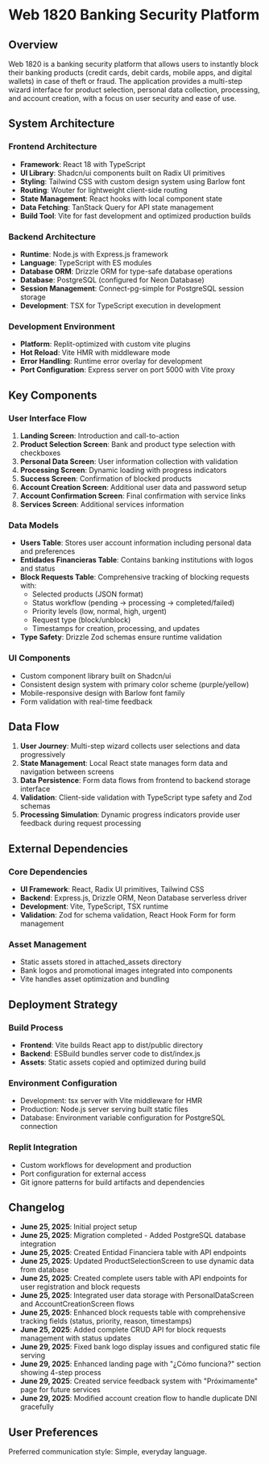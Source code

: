 # Web 1820 Banking Security Platform

## Overview

Web 1820 is a banking security platform that allows users to instantly block their banking products (credit cards, debit cards, mobile apps, and digital wallets) in case of theft or fraud. The application provides a multi-step wizard interface for product selection, personal data collection, processing, and account creation, with a focus on user security and ease of use.

## System Architecture

### Frontend Architecture
- **Framework**: React 18 with TypeScript
- **UI Library**: Shadcn/ui components built on Radix UI primitives
- **Styling**: Tailwind CSS with custom design system using Barlow font
- **Routing**: Wouter for lightweight client-side routing
- **State Management**: React hooks with local component state
- **Data Fetching**: TanStack Query for API state management
- **Build Tool**: Vite for fast development and optimized production builds

### Backend Architecture
- **Runtime**: Node.js with Express.js framework
- **Language**: TypeScript with ES modules
- **Database ORM**: Drizzle ORM for type-safe database operations
- **Database**: PostgreSQL (configured for Neon Database)
- **Session Management**: Connect-pg-simple for PostgreSQL session storage
- **Development**: TSX for TypeScript execution in development

### Development Environment
- **Platform**: Replit-optimized with custom vite plugins
- **Hot Reload**: Vite HMR with middleware mode
- **Error Handling**: Runtime error overlay for development
- **Port Configuration**: Express server on port 5000 with Vite proxy

## Key Components

### User Interface Flow
1. **Landing Screen**: Introduction and call-to-action
2. **Product Selection Screen**: Bank and product type selection with checkboxes
3. **Personal Data Screen**: User information collection with validation
4. **Processing Screen**: Dynamic loading with progress indicators
5. **Success Screen**: Confirmation of blocked products
6. **Account Creation Screen**: Additional user data and password setup
7. **Account Confirmation Screen**: Final confirmation with service links
8. **Services Screen**: Additional services information

### Data Models
- **Users Table**: Stores user account information including personal data and preferences
- **Entidades Financieras Table**: Contains banking institutions with logos and status
- **Block Requests Table**: Comprehensive tracking of blocking requests with:
  - Selected products (JSON format)
  - Status workflow (pending → processing → completed/failed)
  - Priority levels (low, normal, high, urgent)
  - Request type (block/unblock)
  - Timestamps for creation, processing, and updates
- **Type Safety**: Drizzle Zod schemas ensure runtime validation

### UI Components
- Custom component library built on Shadcn/ui
- Consistent design system with primary color scheme (purple/yellow)
- Mobile-responsive design with Barlow font family
- Form validation with real-time feedback

## Data Flow

1. **User Journey**: Multi-step wizard collects user selections and data progressively
2. **State Management**: Local React state manages form data and navigation between screens
3. **Data Persistence**: Form data flows from frontend to backend storage interface
4. **Validation**: Client-side validation with TypeScript type safety and Zod schemas
5. **Processing Simulation**: Dynamic progress indicators provide user feedback during request processing

## External Dependencies

### Core Dependencies
- **UI Framework**: React, Radix UI primitives, Tailwind CSS
- **Backend**: Express.js, Drizzle ORM, Neon Database serverless driver
- **Development**: Vite, TypeScript, TSX runtime
- **Validation**: Zod for schema validation, React Hook Form for form management

### Asset Management
- Static assets stored in attached_assets directory
- Bank logos and promotional images integrated into components
- Vite handles asset optimization and bundling

## Deployment Strategy

### Build Process
- **Frontend**: Vite builds React app to dist/public directory
- **Backend**: ESBuild bundles server code to dist/index.js
- **Assets**: Static assets copied and optimized during build

### Environment Configuration
- Development: tsx server with Vite middleware for HMR
- Production: Node.js server serving built static files
- Database: Environment variable configuration for PostgreSQL connection

### Replit Integration
- Custom workflows for development and production
- Port configuration for external access
- Git ignore patterns for build artifacts and dependencies

## Changelog

- **June 25, 2025**: Initial project setup
- **June 25, 2025**: Migration completed - Added PostgreSQL database integration
- **June 25, 2025**: Created Entidad Financiera table with API endpoints
- **June 25, 2025**: Updated ProductSelectionScreen to use dynamic data from database
- **June 25, 2025**: Created complete users table with API endpoints for user registration and block requests
- **June 25, 2025**: Integrated user data storage with PersonalDataScreen and AccountCreationScreen flows
- **June 25, 2025**: Enhanced block requests table with comprehensive tracking fields (status, priority, reason, timestamps)
- **June 25, 2025**: Added complete CRUD API for block requests management with status updates
- **June 29, 2025**: Fixed bank logo display issues and configured static file serving
- **June 29, 2025**: Enhanced landing page with "¿Cómo funciona?" section showing 4-step process
- **June 29, 2025**: Created service feedback system with "Próximamente" page for future services
- **June 29, 2025**: Modified account creation flow to handle duplicate DNI gracefully

## User Preferences

Preferred communication style: Simple, everyday language.